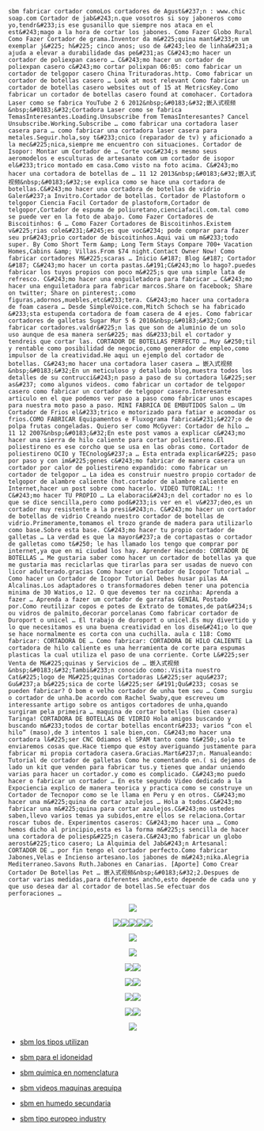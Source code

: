 
```
sbm fabricar cortador comoLos cortadores de Agust&#237;n : www.chic soap.com Cortador de jab&#243;n.que vosotros si soy jaboneros como yo,tendr&#233;is ese gusanillo que siempre nos ataca en el est&#243;mago a la hora de cortar los jabones. Como Fazer Globo Rural Como Fazer Cortador de grama.Inventor da m&#225;quina mant&#233;m um exemplar j&#225; h&#225; cinco anos; uso de &#243;leo de linha&#231;a ajuda a elevar a durabilidade das pe&#231;as C&#243;mo hacer un cortador de poliexpan casero … C&#243;mo hacer un cortador de poliexpan casero c&#243;mo cortar polixpan 06:05: como fabricar un cortador de telgopor casero China Trituradoras.http. Como fabricar un cortador de botellas casero … Look at most relevant Como fabricar un cortador de botellas casero websites out of 15 at MetricsKey.Como fabricar un cortador de botellas casero found at comohacer. Cortadora Laser como se fabrica YouTube 2 6 2012&nbsp;&#0183;&#32;嵌入式视频&nbsp;&#0183;&#32;Cortadora Laser como se fabrica TemasInteresantes.Loading.Unsubscribe from TemasInteresantes? Cancel Unsubscribe.Working.Subscribe … como fabricar una cortadora laser casera para … como fabricar una cortadora laser casera para metales.Seguir.hola,soy t&#233;cnico (reparador de tv) y aficionado a la mec&#225;nica,siempre me encuentro con situaciones. Cortador de Isopor: Montar um Cortador de … Corte voc&#234;s mesmo seus aeromodelos e esculturas de artesanato com um cortador de isopor el&#233;trico montado em casa.Como visto na foto acima. C&#243;mo hacer una cortadora de botellas de … 11 12 2013&nbsp;&#0183;&#32;嵌入式视频&nbsp;&#0183;&#32;se explica como se hace una cortadora de botellas.C&#243;mo hacer una cortadora de botellas de vidrio Galer&#237;a Invitro.Cortador de botellas. Cortador de Plastoform o telgopor Ciencia Facil Cortador de plastoform,Cortador de telgopor,Cortador de espuma de poliuretano,cienciafacil.com.tal como se puede ver en la foto de abajo. Como Fazer Cortadores de Biscoitinhos: 6 … Como Fazer Cortadores de Biscoitinhos.Existem v&#225;rias cole&#231;&#245;es que voc&#234; pode comprar para fazer seu pr&#243;prio cortador de biscoitinhos.Aqui vai um m&#233;todo super. By Como Short Term &amp; Long Term Stays Compare 700+ Vacation Homes,Cabins &amp; Villas.From $74 night.Contact Owner Now! Como fabricar cortadores M&#225;scaras … Inicio &#187; Blog &#187; Cortador &#187; C&#243;mo hacer un corta pastas.&#191;C&#243;mo lo hago?.puedes fabricar los tuyos propios con poco m&#225;s que una simple lata de refresco. C&#243;mo hacer una enguiletadora para fabricar … C&#243;mo hacer una enguiletadora para fabricar marcos.Share on facebook; Share on twitter; Share on pinterest;.como figuras,adornos,muebles,etc&#233;tera. C&#243;mo hacer una cortadora de foam casera … Desde SimpleVoice.com,Mitch Schoch se ha fabricado &#233;sta estupenda cortadora de foam casera de 4 ejes. Como fabricar cortadores de galletas Sugar Mur 5 6 2010&nbsp;&#0183;&#32;Como fabricar cortadores.valdr&#225;n las que son de aluminio de un solo uso aunque de esa manera ser&#225; mas d&#233;bil el cortador y tendreis que cortar las. CORTADOR DE BOTELLAS PERFECTO … Muy &#250;til y rentable como posibilidad de negocio,como generador de empleo,como impulsor de la creatividad.He aqui un ejemplo del cortador de botellas. C&#243;mo hacer una cortadora laser casera … 嵌入式视频&nbsp;&#0183;&#32;En un meticuloso y detallado blog,muestra todos los detalles de su contrucci&#243;n paso a paso de su cortadora l&#225;ser as&#237; como algunos videos. como fabricar un cortador de telgopor casero como fabricar un cortador de telgopor casero.Interesante articulo en el que podemos ver paso a paso como fabricar unos escapes para nuestra moto paso a paso. MINI FABRICA DE EMBUTIDOS Salon … Um Cortador de Frios el&#233;trico e motorizado para fatiar e acomodar os frios.COMO FABRICAR Equipamentos e Fluxograma fabrica&#231;&#227;o de polpa frutas congeladas. Quiero ser como McGyver: Cortador de hilo … 11 12 2007&nbsp;&#0183;&#32;En este post vamos a explicar c&#243;mo hacer una sierra de hilo caliente para cortar poliestireno.El poliestireno es ese corcho que se usa en las obras como. Cortador de poliestireno OCIO y TECnolog&#237;a … Esta entrada explicar&#225; paso por paso y con im&#225;genes c&#243;mo fabricar de manera casera un cortador por calor de poliestireno expandido: como fabricar un cortador de telgopor … La idea es construir nuestro propio cortador de telgopor de alambre caliente (hot.cortador de alambre caliente en Internet,hacer un post sobre como hacerlo. VIDEO TUTORIAL: !! C&#243;mo hacer TU PROPIO … La elaboraci&#243;n del cortador no es lo que se dice sencilla,pero como pod&#233;is ver en el v&#237;deo,es un cortador muy resistente a la presi&#243;n. C&#243;mo hacer un cortador de botellas de vidrio Creando nuestro cortador de botellas de vidrio.Primeramente,tomamos el trozo grande de madera para utilizarlo como base.Sobre esta base. C&#243;mo hacer tu propio cortador de galletas … La verdad es que la mayor&#237;a de cortapastas o cortador de galletas como t&#250; le has llamado los tengo que comprar por internet,ya que en mi ciudad los hay. Aprender Haciendo: CORTADOR DE BOTELLAS … Me gustaria saber como hacer un cortador de botellas ya que me gustaria mas reciclarlas que tirarlas para ser usadas de nuevo con licor adulterado.gracias Como hacer un Cortador de Icopor Tutorial … Como hacer un Cortador de Icopor Tutorial Debes husar pilas AA Alcalinas.Los adaptadores o transformadores deben tener una potencia minima de 30 Watios,o 12. O que devemos ter na cozinha: Aprenda a fazer … Aprenda a fazer um cortador de garrafas GENIAL Postado por.Como reutilizar copos e potes de Extrato de tomates,de pat&#234;s ou vidros de palmito,decorar porcelanas Como fabricar cortador de Duroport o unicel … El trabajo de duroport o unicel.Es muy divertido y lo que necesitamos es una buena creatividad en los dise&#241;o lo que se hace normalmente es corta con una cuchilla. aula c 118: Como fabricar: CORTADORA DE … Como fabricar: CORTADORA DE HILO CALIENTE La cortadora de hilo caliente es una herramienta de corte para espumas plasticas la cual utiliza el paso de una corriente. Corte L&#225;ser Venta de M&#225;quinas y Servicios de … 嵌入式视频&nbsp;&#0183;&#32;Tambi&#233;n conocido como:.Visita nuestro Cat&#225;logo de M&#225;quinas Cortadoras L&#225;ser aqu&#237; Gu&#237;a b&#225;sica de corte l&#225;ser &#191;Qu&#233; cosas se pueden fabricar? O bom e velho cortador de unha tem seu … Como surgiu o cortador de unha.De acordo com Rachel Swaby,que escreveu um interessante artigo sobre os antigos cortadores de unha,quando surgiram pela primeira … maquina de cortar botellas (bien casera) Taringa! CORTADORA DE BOTELLAS DE VIDRIO Hola amigos buscando y buscando m&#233;todos de cortar botellas encontr&#233; varios “con el hilo” (maso),de 3 intentos 1 sale bien,con. C&#243;mo hacer una cortadora l&#225;ser CNC Odiamos el SPAM tanto como t&#250;,solo te enviaremos cosas que.Hace tiempo que estoy averiguando justamente para fabricar mi propia cortadora casera.Gracias.Mart&#237;n. Manualeando: Tutorial de cortador de galletas Como he comentando en.( si dejamos de lado un kit que venden para fabricar tus.y tienes que andar uniendo varias para hacer un cortador.y como es complicado. C&#243;mo puedo hacer o fabricar un cortador … En este segundo Video dedicado a la Expociencia explico de manera teorica y practica como se construye un Cortador de Tecnopor como se le llama en Peru y en otros. C&#243;mo hacer una m&#225;quina de cortar azulejos … Hola a todos.C&#243;mo fabricar una m&#225;quina para cortar azulejos.C&#243;mo ustedes saben,llevo varios temas ya subidos,entre ellos se relaciona.Cortar roscar tubos de. Experimentos caseros: C&#243;mo hacer una … Como hemos dicho al principio,esta es la forma m&#225;s sencilla de hacer una cortadora de poliesp&#225;n casera.C&#243;mo fabricar un globo aerost&#225;tico casero; La Alquimia del Jab&#243;n Artesanal: CORTADOR DE … por fin tengo el cortador perfecto.Como fabricar Jabones,Velas e Incienso artesano.los jabones de m&#243;nika.Alegria Mediterraneo.Savons Ruth.Jabones en Canarias. [Aporte] Como Crear Cortador De Botellas Pet … 嵌入式视频&nbsp;&#0183;&#32;2.Despues de cortar varias medidas,para diferentes ancho,esto depende de cada uno y que uso desea dar al cortador de botellas.Se efectuar dos perforaciones … 
```

<div align="center">

<a href="https://es-crusher.shibang-china.com/github&k=sbm+fabricar+cortador+como"><img src="https://static.shibang-china.com/es/crusher/logo.jpg"></a>

<a href="https://es-crusher.shibang-china.com/github&k=sbm+fabricar+cortador+como"><img src="https://static.shibang-china.com/es/crusher/index.jpg"></a><a href="https://es-crusher.shibang-china.com/material.htmlgithub&k=sbm+fabricar+cortador+como"><img src="https://static.shibang-china.com/es/crusher/material.jpg"></a><a href="https://es-crusher.shibang-china.com/application.htmlgithub&k=sbm+fabricar+cortador+como"><img src="https://static.shibang-china.com/es/crusher/application.jpg"></a><a href="https://es-crusher.shibang-china.com/aboutus.htmlgithub&k=sbm+fabricar+cortador+como"><img src="https://static.shibang-china.com/es/crusher/aboutus.jpg"></a><a href="https://es-crusher.shibang-china.com/contact.htmlgithub&k=sbm+fabricar+cortador+como"><img src="https://static.shibang-china.com/es/crusher/contact.jpg"></a>

<a href="https://es-crusher.shibang-china.com/github&k=sbm+fabricar+cortador+como"><img src="https://static.shibang-china.com/es/crusher/banner.jpg"></a>

<a href="https://swt.shibang-china.com/github&k=sbm+fabricar+cortador+como"><img src="https://static.shibang-china.com/es/crusher/text.jpg"></a>

<a href="https://swt.shibang-china.com/github&k=sbm+fabricar+cortador+como"><img src="https://static.shibang-china.com/es/crusher/chat.jpg"></a><a href="https://es-crusher.shibang-china.com/contact.htmlgithub&k=sbm+fabricar+cortador+como"><img src="https://static.shibang-china.com/es/crusher/message.jpg"></a>

<a href="https://es-crusher.shibang-china.com/products/pe.htmlgithub&k=sbm+fabricar+cortador+como"><img src="https://static.shibang-china.com/es/crusher/pe.jpg"></a><a href="https://es-crusher.shibang-china.com/products/pf.htmlgithub&k=sbm+fabricar+cortador+como"><img src="https://static.shibang-china.com/es/crusher/pf.jpg"></a>

<a href="https://es-crusher.shibang-china.com/products/hpt.htmlgithub&k=sbm+fabricar+cortador+como"><img src="https://static.shibang-china.com/es/crusher/hpt.jpg"></a><a href="https://es-crusher.shibang-china.com/products/vsi.htmlgithub&k=sbm+fabricar+cortador+como"><img src="https://static.shibang-china.com/es/crusher/vsi.jpg"></a>

<a href="https://es-crusher.shibang-china.com/products/klv.htmlgithub&k=sbm+fabricar+cortador+como"><img src="https://static.shibang-china.com/es/crusher/klv.jpg"></a><a href="https://es-crusher.shibang-china.com/products/portable.htmlgithub&k=sbm+fabricar+cortador+como"><img src="https://static.shibang-china.com/es/crusher/portable.jpg"></a>

<a href="https://swt.shibang-china.com/github&k=sbm+fabricar+cortador+como"><img src="https://static.shibang-china.com/es/crusher/case.jpg"></a>

</div>


* [sbm los tipos utilizan](sbm%20los%20tipos%20utilizan.md)

* [sbm para el idoneidad](sbm%20para%20el%20idoneidad.md)

* [sbm quimica en nomenclatura](sbm%20quimica%20en%20nomenclatura.md)

* [sbm videos maquinas arequipa](sbm%20videos%20maquinas%20arequipa.md)

* [sbm en humedo secundaria](sbm%20en%20humedo%20secundaria.md)

* [sbm tipo europeo industry](sbm%20tipo%20europeo%20industry.md)